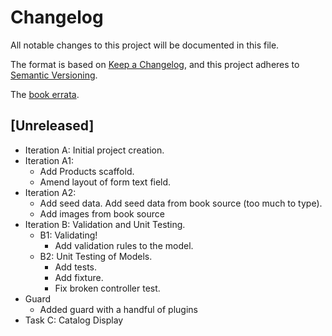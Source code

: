 # Changelog

All notable changes to this project will be documented in this file.

The format is based on [Keep a Changelog](https://keepachangelog.com/en/1.0.0/),
and this project adheres to [Semantic Versioning](https://semver.org/spec/v2.0.0.html).

The [book errata](https://pragprog.com/cms/errata/rails6-errata/).

## [Unreleased]

- Iteration A: Initial project creation.
- Iteration A1:
  - Add Products scaffold.
  - Amend layout of form text field.
- Iteration A2:
  - Add seed data. Add seed data from book source (too much to type).
  - Add images from book source
- Iteration B: Validation and Unit Testing.
  - B1: Validating!
    - Add validation rules to the model.
  - B2: Unit Testing of Models.
    - Add tests.
    - Add fixture.
    - Fix broken controller test.
- Guard
  - Added guard with a handful of plugins
- Task C: Catalog Display
